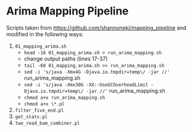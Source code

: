 # Arima Mapping Pipeline
Scripts taken from https://github.com/shannonekj/mapping_pipeline and modified in the following ways:
1. `01_mapping_arima.sh`
    * `head -16 01_mapping_arima.sh > run_arima_mapping.sh`
    * change output paths (lines 17-37)
    * `tail -68 01_mapping_arima.sh >> run_arima_mapping.sh`
    * `sed -i 's/java -Xmx4G -Djava.io.tmpdir=temp\/ -jar //'` run_arima_mapping.sh 
    * `sed -i 's/java -Xmx30G -XX:-UseGCOverheadLimit -Djava.io.tmpdir=temp\/ -jar //'` run_arima_mapping.sh
    * `chmod a+x run_arima_mapping.sh`
    * `chmod a+x \*.pl`
2. `filter_five_end.pl`
3. `get_stats.pl`
4. `two_read_bam_combiner.pl`
